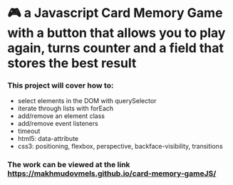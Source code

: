 # 🎮 a Javascript Card Memory Game with a button that allows you to play again, turns counter and a field that stores the best result

### This project will cover how to:
- select elements in the DOM with querySelector
- iterate through lists with forEach
- add/remove an element class
- add/remove event listeners
- timeout
- html5: data-attribute
- css3: positioning, flexbox, perspective, backface-visibility, transitions
### The work can be viewed at the link https://makhmudovmels.github.io/card-memory-gameJS/
